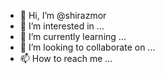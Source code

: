- 👋 Hi, I’m @shirazmor
- 👀 I’m interested in ...
- 🌱 I’m currently learning ...
- 💞️ I’m looking to collaborate on ...
- 📫 How to reach me ...

<!---
shirazmor/shirazmor is a ✨ special ✨ repository because its `README.md` (this file) appears on your GitHub profile.
You can click the Preview link to take a look at your changes.
--->
